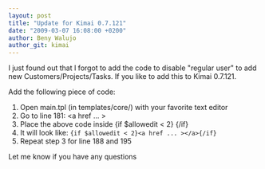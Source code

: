 ```yaml
---
layout: post
title: "Update for Kimai 0.7.121"
date: "2009-03-07 16:08:00 +0200"
author: Beny Walujo
author_git: kimai
---
```


I just found out that I forgot to add the code to disable "regular user" to add new Customers/Projects/Tasks.
If you like to add this to Kimai 0.7.121.

Add the following piece of code:

1. Open main.tpl (in templates/core/) with your favorite text editor
2. Go to line 181: <a href ... ></a>
3. Place the above code inside {if $allowedit < 2} {/if}
4. It will look like: `{if $allowedit < 2}<a href ... ></a>{/if}`
5. Repeat step 3 for line 188 and 195

Let me know if you have any questions 
